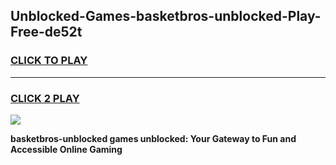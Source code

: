 
## Unblocked-Games-basketbros-unblocked-Play-Free-de52t
<h3>
<a href="https://premium76.site?title=basketbros-unblocked&ref=10A">CLICK TO PLAY</a></h3>
<hr>

<h3>
<a href="https://premium76.site?title=basketbros-unblocked&ref=10A">CLICK 2 PLAY</a>
  
</h3>

<a href="https://premium76.site?title=basketbros-unblocked&ref=10A"><img src="https://clearcache.store/games.png"></a>


**basketbros-unblocked games unblocked: Your Gateway to Fun and Accessible Online Gaming**
